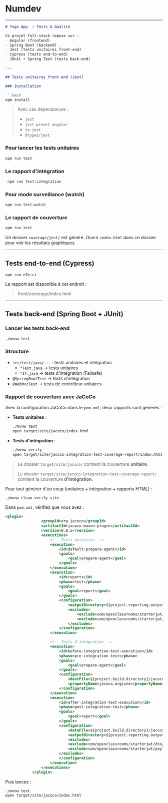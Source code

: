 # Numdev
---

````markdown
# Yoga App  – Tests & Qualité

Ce projet full-stack repose sur :
- Angular (frontend)
- Spring Boot (backend)
- Jest (tests unitaires front-end)
- Cypress (tests end-to-end)
- JUnit + Spring Test (tests back-end)

---

## Tests unitaires front-end (Jest)

### Installation

```bash
npm install
````

> Avec ces dépendances :
>
> * `jest`
> * `jest-preset-angular`
> * `ts-jest`
> * `@types/jest`

### Pour lancer les tests unitaires

```bash
npm run test
```

### Le rapport d'intégration

```bash
 npm run test:integration
```


### Pour mode surveillance (watch)

```bash
npm run test:watch
```

### Le rapport de couverture

```bash
npm run test
```

Un dossier `coverage/jest/` est généré. Ouvrir `index.html` dans ce dossier pour voir les résultats graphiques.

---

## Tests end-to-end (Cypress)

```
npm run e2e:ci
```

Le rapport est disponible à cet endroit :

> front/coverage/index.html
---

## Tests back-end (Spring Boot + JUnit)

### Lancer les tests back-end

```bash
./mvnw test
```

### Structure

- `src/test/java/...` : tests unitaires et intégration
  - `*Test.java` → tests unitaires
  - `*IT.java` → tests d'intégration (Failsafe)
- `@SpringBootTest` → tests d’intégration
- `@WebMvcTest` → tests de contrôleur unitaires

### Rapport de couverture avec JaCoCo

Avec la configuration JaCoCo dans le `pom.xml`, deux rapports sont générés :

-  **Tests unitaires** :
    ```bash
    ./mvnw test
    open target/site/jacoco/index.html
    ```
- **Tests d'intégration** :
    ```bash
    ./mvnw verify
    open target/site/jacoco-integration-test-coverage-report/index.html
    ```

> Le dossier `target/site/jacoco/` contient la couverture **unitaire**.
> 
> Le dossier `target/site/jacoco-integration-test-coverage-report/` contient la couverture **d'intégration**.

Pour tout générer d'un coup (unitaires + intégration + rapports HTML) :
```bash
./mvnw clean verify site
```

Dans `pom.xml`, vérifiez que vous avez :

```xml
<plugin>
				<groupId>org.jacoco</groupId>
				<artifactId>jacoco-maven-plugin</artifactId>
				<version>0.8.5</version>
				<executions>
					<!-- Tests unitaires -->
					<execution>
						<id>default-prepare-agent</id>
						<goals>
							<goal>prepare-agent</goal>
						</goals>
					</execution>
					<execution>
						<id>report</id>
						<phase>test</phase>
						<goals>
							<goal>report</goal>
						</goals>
						<configuration>
							<outputDirectory>${project.reporting.outputDirectory}/jacoco</outputDirectory>
							<excludes>
								<exclude>com/openclassrooms/starterjwt/dto/**</exclude>
								<exclude>com/openclassrooms/starterjwt/payload/request/**</exclude>
							</excludes>
						</configuration>
					</execution>

					<!-- Tests d'intégration -->
					<execution>
						<id>before-integration-test-execution</id>
						<phase>pre-integration-test</phase>
						<goals>
							<goal>prepare-agent</goal>
						</goals>
						<configuration>
							<destFile>${project.build.directory}/jacoco-output/jacoco-integration-tests.exec</destFile>
							<propertyName>jacoco.argLine</propertyName>
						</configuration>
					</execution>
					<execution>
						<id>after-integration-test-execution</id>
						<phase>post-integration-test</phase>
						<goals>
							<goal>report</goal>
						</goals>
						<configuration>
							<dataFile>${project.build.directory}/jacoco-output/jacoco-integration-tests.exec</dataFile>
							<outputDirectory>${project.reporting.outputDirectory}/jacoco-integration-test-coverage-report</outputDirectory>
							<excludes>
							<exclude>com/openclassrooms/starterjwt/dto/**</exclude>
							<exclude>com/openclassrooms/starterjwt/payload/request/**</exclude>
						</excludes>
						</configuration>
					</execution>
				</executions>
			</plugin>
```

Puis lancez :

```bash
./mvnw test
open target/site/jacoco/index.html
```
